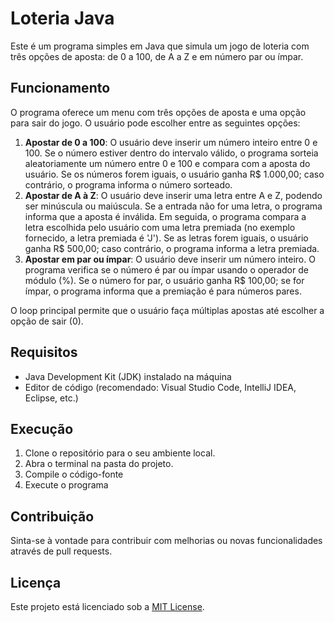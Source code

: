 # Loteria Java

Este é um programa simples em Java que simula um jogo de loteria com três opções de aposta: de 0 a 100, de A a Z e em número par ou ímpar.

## Funcionamento

O programa oferece um menu com três opções de aposta e uma opção para sair do jogo. O usuário pode escolher entre as seguintes opções:

1. **Apostar de 0 a 100**: O usuário deve inserir um número inteiro entre 0 e 100. Se o número estiver dentro do intervalo válido, o programa sorteia aleatoriamente um número entre 0 e 100 e compara com a aposta do usuário. Se os números forem iguais, o usuário ganha R$ 1.000,00; caso contrário, o programa informa o número sorteado.
2. **Apostar de A à Z**: O usuário deve inserir uma letra entre A e Z, podendo ser minúscula ou maiúscula. Se a entrada não for uma letra, o programa informa que a aposta é inválida. Em seguida, o programa compara a letra escolhida pelo usuário com uma letra premiada (no exemplo fornecido, a letra premiada é 'J'). Se as letras forem iguais, o usuário ganha R$ 500,00; caso contrário, o programa informa a letra premiada.
3. **Apostar em par ou ímpar**: O usuário deve inserir um número inteiro. O programa verifica se o número é par ou ímpar usando o operador de módulo (%). Se o número for par, o usuário ganha R$ 100,00; se for ímpar, o programa informa que a premiação é para números pares.

O loop principal permite que o usuário faça múltiplas apostas até escolher a opção de sair (0).

## Requisitos

- Java Development Kit (JDK) instalado na máquina
- Editor de código (recomendado: Visual Studio Code, IntelliJ IDEA, Eclipse, etc.)

## Execução

1. Clone o repositório para o seu ambiente local.
2. Abra o terminal na pasta do projeto.
3. Compile o código-fonte
4. Execute o programa

## Contribuição

Sinta-se à vontade para contribuir com melhorias ou novas funcionalidades através de pull requests.

## Licença

Este projeto está licenciado sob a [MIT License](LICENSE).
